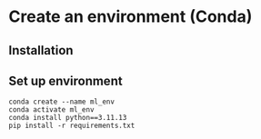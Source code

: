 # Create an environment (Conda)

## Installation

## Set up environment
```
conda create --name ml_env
conda activate ml_env
conda install python==3.11.13
pip install -r requirements.txt
```
